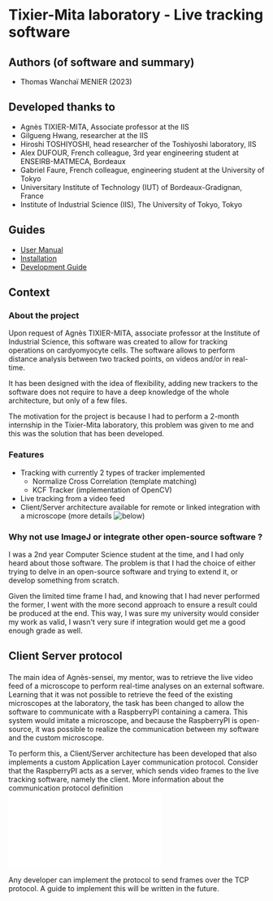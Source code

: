 # Tixier-Mita laboratory - Live tracking software

## Authors (of software and summary)
- Thomas Wanchaï MENIER (2023)

## Developed thanks to
- Agnès TIXIER-MITA, Associate professor at the IIS
- Gilgueng Hwang, researcher at the IIS
- Hiroshi TOSHIYOSHI, head researcher of the Toshiyoshi laboratory, IIS
- Alex DUFOUR, French colleague, 3rd year engineering student at ENSEIRB-MATMECA, Bordeaux
- Gabriel Faure, French colleague, engineering student at the University of Tokyo
- Universitary Institute of Technology (IUT) of Bordeaux-Gradignan, France
- Institute of Industrial Science (IIS), The University of Tokyo, Tokyo

## Guides
- [User Manual](./docs/USER_MANUAL.md)
- [Installation](./INSTALL.md)
- [Development Guide](./docs/DEV_MANUAL.md)

## Context
### About the project

Upon request of Agnès TIXIER-MITA, associate professor at the Institute of Industrial Science, this software
was created to allow for tracking operations on cardyomyocyte cells. The software allows to perform distance analysis
between two tracked points, on videos and/or in real-time.

It has been designed with the idea of flexibility, adding new trackers to the software does not require to have a deep knowledge 
of the whole architecture, but only of a few files.

The motivation for the project is because I had to perform a 2-month internship in the Tixier-Mita laboratory, this problem was given
to me and this was the solution that has been developed.

### Features
- Tracking with currently 2 types of tracker implemented 
    - Normalize Cross Correlation (template matching)
    - KCF Tracker (implementation of OpenCV)
- Live tracking from a video feed
- Client/Server architecture available for remote or linked integration with a microscope
(more details ![below](#client-server-protocol))

### Why not use ImageJ or integrate other open-source software ?
I was a 2nd year Computer Science student at the time, and I had only heard about those software. The problem is that I had the choice of
either trying to delve in an open-source software and trying to extend it, or develop something from scratch.

Given the limited time frame I had, and knowing that I had never performed the former, I went with the more second approach
to ensure a result could be produced at the end. This way, I was sure my university would consider my work as valid, I wasn't very
sure if integration would get me a good enough grade as well.

## <p id=client-server-protocol>Client Server protocol</p>
The main idea of Agnès-sensei, my mentor, was to retrieve the live video feed of a microscope to perform real-time analyses
on an external software. Learning that it was not possible to retrieve the feed of the existing microscopes at the laboratory,
the task has been changed to allow the software to communicate with a RaspberryPI containing a camera. This system would imitate
a microscope, and because the RaspberryPI is open-source, it was possible to realize the communication between my software and
the custom microscope.

To perform this, a Client/Server architecture has been developed that also implements a custom 
Application Layer communication protocol. Consider that the RaspberryPI acts as a server, which sends video
frames to the live tracking software, namely the client. More information about the communication protocol definition ![here](src/comm_protocol/comm_protocol_definition.md)

Any developer can implement the protocol to send frames over the TCP protocol. A guide to implement this
will be written in the future.

